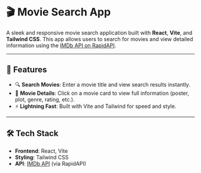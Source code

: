 # 🎬 Movie Search App

A sleek and responsive movie search application built with **React**, **Vite**, and **Tailwind CSS**. This app allows users to search for movies and view detailed information using the [IMDb API on RapidAPI](https://rapidapi.com/octopusteam-octopusteam-default/api/imdb236).

---

## 🚀 Features

- 🔍 **Search Movies**: Enter a movie title and view search results instantly.
- 🎥 **Movie Details**: Click on a movie card to view full information (poster, plot, genre, rating, etc.).
- ⚡ **Lightning Fast**: Built with Vite and Tailwind for speed and style.

---

## 🛠️ Tech Stack

- **Frontend**: React, Vite
- **Styling**: Tailwind CSS
- **API**: [IMDb API](https://rapidapi.com/octopusteam-octopusteam-default/api/imdb236) (via RapidAPI)
